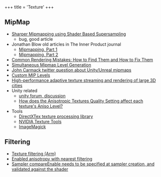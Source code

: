 +++
title = 'Texture'
+++

## MipMap

- [Sharper Mipmapping using Shader Based Supersampling](https://bgolus.medium.com/sharper-mipmapping-using-shader-based-supersampling-ed7aadb47bec)
  - bug, good article
- Jonathan Blow old articles in The Inner Product journal
  - [Mipmapping, Part 1](http://number-none.com/product/Mipmapping,%20Part%201/index.html)
  - [Mipmapping, Part 2](http://number-none.com/product/Mipmapping,%20Part%202/index.html)
- [Common Rendering Mistakes: How to Find Them and How to Fix Them](https://developer.oculus.com/blog/common-rendering-mistakes-how-to-find-them-and-how-to-fix-them/)
- [Simultaneous Mipmap Level Generation](http://hacksoflife.blogspot.com/2016/05/simultaneous-mipmap-level-generation.html)
- [John Carmack twitter question about Unity/Unreal mipmaps](https://twitter.com/id_aa_carmack/status/1478077222841995265?lang=en)
- [Custom MIP Levels](https://half4.xyz/index.php/2021/02/04/custom-mips/)
- [High-performance adaptive texture streaming and rendering of large 3D cities](https://link.springer.com/article/10.1007/s00371-021-02152-z)
- Unity related
  - [unity forum, discussion](https://forum.unity.com/threads/anisotropic-textures-settings-in-quality-settings.463683/)
  - [How does the Anisotropic Textures Quality Setting affect each texture's Aniso Level?](https://support.unity.com/hc/en-us/articles/210606003-How-does-the-Anisotropic-Textures-Quality-Setting-affect-each-texture-s-Aniso-Level-)
- Tools
  - [DirectXTex texture processing library](https://github.com/microsoft/DirectXTex)
  - [NVIDIA Texture Tools](https://github.com/castano/nvidia-texture-tools)
  - [ImageMagick](https://github.com/ImageMagick/ImageMagick)

## Filtering

- [Texture filtering (Arm)](https://developer.arm.com/documentation/102449/0100/Texture-filtering)
- [Enabled anisotropy with nearest filtering](https://github.com/KhronosGroup/Vulkan-Docs/issues/1361)
- [Sampler compareEnable needs to be specified at sampler creation, and validated against the shader](https://github.com/gpuweb/gpuweb/issues/552)

